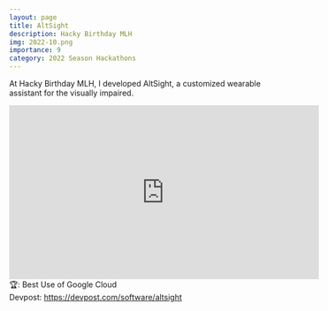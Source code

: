 ```yaml
---
layout: page
title: AltSight
description: Hacky Birthday MLH
img: 2022-10.png
importance: 9
category: 2022 Season Hackathons
---
```


At Hacky Birthday MLH, I developed AltSight, a customized wearable assistant for the visually impaired.<br>

<iframe width="560" height="315" src="https://www.youtube.com/embed/4nYoSJ8HOBc" title="YouTube video player" frameborder="0" allow="accelerometer; autoplay; clipboard-write; encrypted-media; gyroscope; picture-in-picture" allowfullscreen></iframe>
<br>
🏆: Best Use of Google Cloud
<br>
<!-- <a href = "https://bleh.neeltron.repl.co/">Live demo</a><br> -->
Devpost: <a href = "https://devpost.com/software/altsight">https://devpost.com/software/altsight</a>
